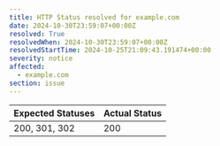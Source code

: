 ```yaml
---
title: HTTP Status resolved for example.com
date: 2024-10-30T23:59:07+00:00Z
resolved: True
resolvedWhen: 2024-10-30T23:59:07+00:00Z
resolvedStartTime: 2024-10-25T21:09:43.191474+00:00
severity: notice
affected:
  - example.com
section: issue
---
```


| Expected Statuses | Actual Status  |
|-------------------|----------------|
| 200, 301, 302 | 200 |
